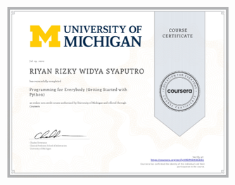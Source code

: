 ![](https://raw.githubusercontent.com/RiyanRIS/sertifikat/master/coursera/Programming%20for%20Everybody%20(Getting%20Started%20with%20Python)/Coursera-Programming%20for%20Everybody%20(Getting%20Started%20with%20Python)_page-0001.jpg)